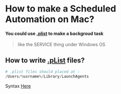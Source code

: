 # How to make a Scheduled Automation on Mac?
#### You could use [.plist]() to make a backgroud task
> like the SERVICE thing under Windows OS

## How to write [.pList]() files?
```Python
# .plist files should placed at :
/Users/%usrname%/Library/LaunchAgents
```
Syntax [Here](https://www.launchd.info)
